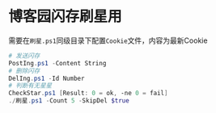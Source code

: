 # 博客园闪存刷星用

需要在`刷星.ps1`同级目录下配置`Cookie`文件，内容为最新Cookie

```PowerShell
# 发送闪存
PostIng.ps1 -Content String
# 删除闪存
DelIng.ps1 -Id Number
# 判断有无星星
CheckStar.ps1 [Result: 0 = ok, -ne 0 = fail]
./刷星.ps1 -Count 5 -SkipDel $true
```
